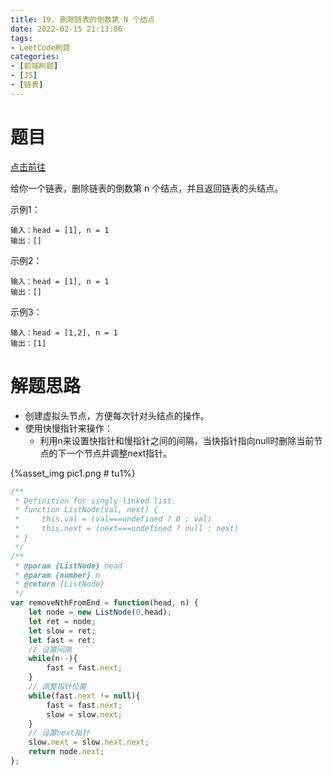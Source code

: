 ```yaml
---
title: 19. 删除链表的倒数第 N 个结点
date: 2022-02-15 21:13:06
tags:
- LeetCode刷题
categories:
- [前端刷题]
- [JS]
- [链表]
---
```


# 题目

[点击前往](https://leetcode-cn.com/problems/remove-nth-node-from-end-of-list/)

给你一个链表，删除链表的倒数第 n 个结点，并且返回链表的头结点。

示例1：
```
输入：head = [1], n = 1
输出：[]
```

示例2：
```
输入：head = [1], n = 1
输出：[]
```

示例3：
```
输入：head = [1,2], n = 1
输出：[1]
```

# 解题思路

* 创建虚拟头节点，方便每次针对头结点的操作。
* 使用快慢指针来操作：
    * 利用n来设置快指针和慢指针之间的间隔，当快指针指向null时删除当前节点的下一个节点并调整next指针。

{%asset_img pic1.png # tu1%}

```js
/**
 * Definition for singly-linked list.
 * function ListNode(val, next) {
 *     this.val = (val===undefined ? 0 : val)
 *     this.next = (next===undefined ? null : next)
 * }
 */
/**
 * @param {ListNode} head
 * @param {number} n
 * @return {ListNode}
 */
var removeNthFromEnd = function(head, n) {
    let node = new ListNode(0,head);
    let ret = node;
    let slow = ret;
    let fast = ret;
    // 设置间隔
    while(n--){
        fast = fast.next;
    }
    // 调整指针位置
    while(fast.next != null){
        fast = fast.next;
        slow = slow.next;
    }
    // 设置next指针
    slow.next = slow.next.next;
    return node.next;
};
```
